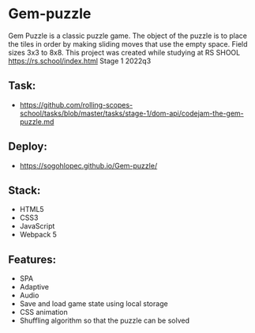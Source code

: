 # Gem-puzzle
Gem Puzzle is a classic puzzle game. The object of the puzzle is to place the tiles in order by making sliding moves that use the empty space. Field sizes 3x3 to 8x8. This project was created while studying at RS SHOOL https://rs.school/index.html Stage 1 2022q3

## Task:
* https://github.com/rolling-scopes-school/tasks/blob/master/tasks/stage-1/dom-api/codejam-the-gem-puzzle.md

## Deploy:
* https://sogohlopec.github.io/Gem-puzzle/

## Stack:
* HTML5
* CSS3
* JavaScript
* Webpack 5

## Features:
* SPA
* Adaptive
* Audio
* Save and load game state using local storage
* CSS animation
* Shuffling algorithm so that the puzzle can be solved
